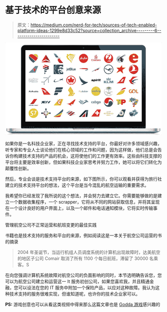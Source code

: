 # 基于技术的平台创意来源

> 原文：<https://medium.com/nerd-for-tech/sources-of-tech-enabled-platform-ideas-1299e8d33c52?source=collection_archive---------6----------------------->

![](img/ccd4652aa431f49e2c467889658bfa84.png)

如果你是一名科技企业家，正在寻找技术支持的平台，你最好对许多领域感兴趣，听专家和专业人士谈论他们在核心领域的工作和问题，因为这样做，他们总是会告诉你构建技术支持的产品的机会，这将使他们的工作更有效率。这些由科技支撑的平台将主要是效率创新，但如果科技企业家思考并努力工作，她可以将它们转化为颠覆性创新。

然后，专业会谈是技术支持平台的来源，如下图所示，你可以观看并获得为旅行社建立的技术支持平台的想法，这个平台是当今混乱的航空运输的重要需求。

我希望你已经发现了我所说的这个想法，并会努力去建立它。你需要能够做的是建立一个数据收集程序，一个 scrapper，它将从不同的网站获取信息，并将其呈现在一个设计良好的用户界面上，以及一个邮件和电话通知模块，它将实时传输事件。

管理航空公司不正常运营和航班变更的最佳实践

书籍也是技术支持的服务和平台的来源，例如阅读这是一本关于航空公司运营的书的摘录

> 2004 年圣诞节，当运行机组人员调度系统的计算机出现故障时，达美航空的地区子公司 Comair 取消了所有 1100 个每日航班，滞留了 30000 名乘客。S

在向您强调计算机系统故障对航空公司的负面影响的同时，本节选明确告诉您，您可以为航空公司建立和运营这一 It 服务初创公司，如果您喜欢我，并且精通金融，您可以设法在您的 IT 服务中附加一个保险产品，以应对这种故障。我认为这种技术支持的服务很难实现，但谁知道呢，也许你的技术企业家可以。

**PS:** 游戏创意也可以从看这类视频中得来那么这篇文章也是 [Godda 游戏](https://mkrdiop.medium.com/list/godda-game-598649249472)感兴趣的